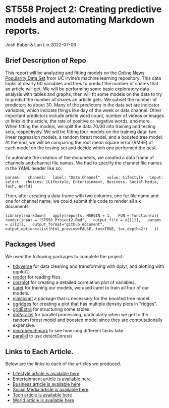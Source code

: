ST558 Project 2: Creating predictive models and automating Markdown
reports.
================
Josh Baber & Lan Lin
2022-07-06

## Brief Description of Repo 

This report will be analyzing and fitting models on the [Online News
Popularity Data
Set](https://archive.ics.uci.edu/ml/datasets/Online+News+Popularity)
from UC Irvine’s machine learning repository. This data looks at nearly
60 variables and tries to predict the number of shares that an article
will get. We will be performing some basic exploratory data analysis
with tables and graphs, then will fit some models on the data to try to
predict the number of shares an article gets. We subset the number of
predictors to about 30. Many of the predictors in the data set are
indicator variables, which indicate things like day of the week or data
channel. Other important predictors include article word count, number
of videos or images or links in the article, the rate of positive or
negative words, and more. When fitting the models, we split the data
70/30 into training and testing sets, respectively. We will be fitting
four models on the training data: two linear regression models, a random
forest model, and a boosted tree model. At the end, we will be comparing
the root mean square error (RMSE) of each model on the testing set and
decide which one performed the best.

To automate the creation of the documents, we created a data frame of channels and channel file names.  We had to specify the channel file names in the YAML header like so:

`params:  
  channel:  
    label: "Data Channel"  
    value: Lifestyle  
    input: select  
    choices: [Lifestyle, Entertainment, Business, Social Media, Tech, World]`
    
Then, after creating a data frame with two columns, one for file name and one for channel name, we could submit this code to render all six documents:

`library(rmarkdown)  
apply(reports, MARGIN = 1,  
      FUN = function(x){  
        render(input = "ST558_Project2.Rmd",  
               output_file = x[[1]],  
               params = x[[2]],  
               output_format="github_document",  
               output_options=list(html_preview=FALSE, toc=TRUE, toc_depth=2))  
      })`

## Packages Used 

We used the following packages to complete the project:

-   [tidyverse](https://www.tidyverse.org/) for data cleaning and transforming with dplyr, and plotting with ggplot2.
-   [reader](https://cran.r-project.org/web/packages/reader/reader.pdf) for reading files.
-   [corrplot](https://www.rdocumentation.org/packages/corrplot/versions/0.92) for creating a detailed correlation plot of variables.
-   [caret](https://topepo.github.io/caret/) for training our models, we used caret to train all four of our models.
-   [elasticnet](https://cran.r-project.org/web/packages/elasticnet/elasticnet.pdf) a package that is necessary for the boosted tree model.
-   [ggridges](https://cran.r-project.org/web/packages/ggridges/ggridges.pdf) for creating a plot that has multiple density plots in "ridges".
-   [gridExtra](https://cran.r-project.org/web/packages/gridExtra/gridExtra.pdf) for structuring some tables.
-   [doParallel](https://cran.r-project.org/web/packages/doParallel/doParallel.pdf) for parallel processing, particularly when we get to the random forest model and boosted model since they are computationally expensive.
-   [microbenchmark](https://cran.r-project.org/web/packages/microbenchmark/microbenchmark.pdf) to see how long different tasks take.
-   [parallel](https://stat.ethz.ch/R-manual/R-devel/library/parallel/doc/parallel.pdf) to use detectCores()

## Links to Each Article.

Below are the links to each of the articles we produced.

-   [Lifestyle article is available here](Lifestyle.html)
-   [Entertainment article is available here](Entertainment.html)
-   [Business article is available here](Business.html)
-   [Social Media article is available here](Social%20Media.html)
-   [Tech article is available here](Tech.html)
-   [World article is available here](World.html)
